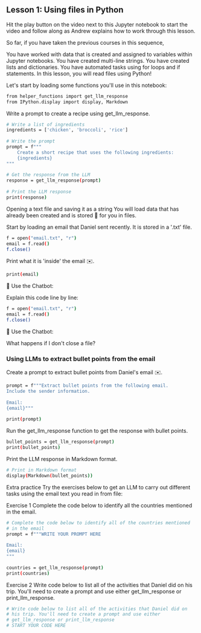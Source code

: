 ## Lesson 1: Using files in Python
Hit the play button on the video next to this Jupyter notebook to start the video and follow along as Andrew explains how to work through this lesson.

So far, if you have taken the previous courses in this sequence,

You have worked with data that is created and assigned to variables within Jupyter notebooks.
You have created multi-line strings.
You have created lists and dictionaries.
You have automated tasks using for loops and if statements.
In this lesson, you will read files using Python!

Let's start by loading some functions you'll use in this notebook:
```bash
from helper_functions import get_llm_response
from IPython.display import display, Markdown
```
Write a prompt to create a recipe using get_llm_response.
```bash
# Write a list of ingredients
ingredients = ['chicken', 'broccoli', 'rice']
​
# Write the prompt
prompt = f"""
    Create a short recipe that uses the following ingredients:
    {ingredients}
"""
​
# Get the response from the LLM
response = get_llm_response(prompt)
​
# Print the LLM response
print(response)
```
Opening a text file and saving it as a string
You will load data that has already been created and is stored 📁 for you in files.

Start by loading an email that Daniel sent recently. It is stored in a '.txt' file.
```bash
f = open("email.txt", "r")
email = f.read()
f.close()
```
Print what it is 'inside' the email ✉️.
```bash
print(email)
```
🤖 Use the Chatbot:

Explain this code line by line:
```bash
f = open("email.txt", "r")
email = f.read()
f.close()
```
🤖 Use the Chatbot:

What happens if I don't close a file?

### Using LLMs to extract bullet points from the email
Create a prompt to extract bullet points from Daniel's email ✉️.
```bash
prompt = f"""Extract bullet points from the following email. 
Include the sender information. 
​
Email:
{email}"""
​
print(prompt)
```
Run the get_llm_response function to get the response with bullet points.
```bash
bullet_points = get_llm_response(prompt)
print(bullet_points)
```
Print the LLM response in Markdown format.
```bash
# Print in Markdown format
display(Markdown(bullet_points))
```
Extra practice
Try the exercises below to get an LLM to carry out different tasks using the email text you read in from file:

Exercise 1
Complete the code below to identify all the countries mentioned in the email.
```bash
# Complete the code below to identify all of the countries mentioned 
# in the email
prompt = f"""WRITE YOUR PROMPT HERE
​
Email:
{email}
"""
​
countries = get_llm_response(prompt)
print(countries)
```
Exercise 2
Write code below to list all of the activities that Daniel did on his trip. You'll need to create a prompt and use either get_llm_response or print_llm_response.
```bash
# Write code below to list all of the activities that Daniel did on 
# his trip. You'll need to create a prompt and use either 
# get_llm_response or print_llm_response
# START YOUR CODE HERE
```
